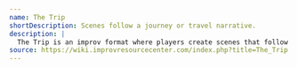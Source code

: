 ```yaml
---
name: The Trip
shortDescription: Scenes follow a journey or travel narrative.
description: |
  The Trip is an improv format where players create scenes that follow a journey, road trip, or travel adventure. The format explores changing locations, characters, and experiences along the way.
source: https://wiki.improvresourcecenter.com/index.php?title=The_Trip
---
```

